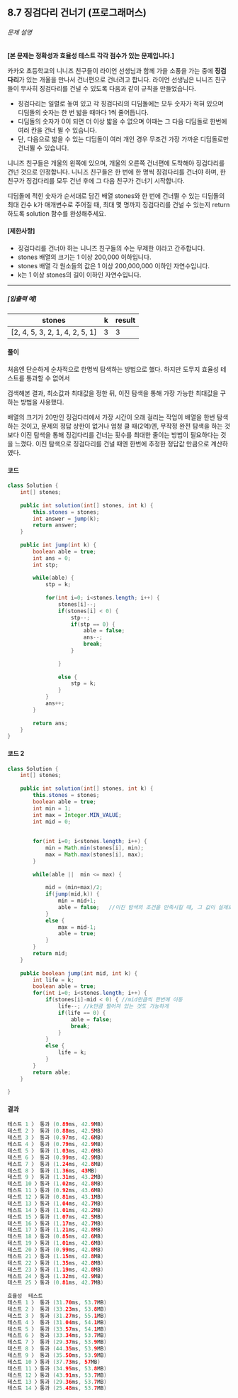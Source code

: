 ## 8.7 징검다리 건너기 (프로그래머스)

###### 문제 설명

**[본 문제는 정확성과 효율성 테스트 각각 점수가 있는 문제입니다.]**

카카오 초등학교의 니니즈 친구들이 라이언 선생님과 함께 가을 소풍을 가는 중에 **징검다리**가 있는 개울을 만나서 건너편으로 건너려고 합니다. 라이언 선생님은 니니즈 친구들이 무사히 징검다리를 건널 수 있도록 다음과 같이 규칙을 만들었습니다.

- 징검다리는 일렬로 놓여 있고 각 징검다리의 디딤돌에는 모두 숫자가 적혀 있으며 디딤돌의 숫자는 한 번 밟을 때마다 1씩 줄어듭니다.
- 디딤돌의 숫자가 0이 되면 더 이상 밟을 수 없으며 이때는 그 다음 디딤돌로 한번에 여러 칸을 건너 뛸 수 있습니다.
- 단, 다음으로 밟을 수 있는 디딤돌이 여러 개인 경우 무조건 가장 가까운 디딤돌로만 건너뛸 수 있습니다.

니니즈 친구들은 개울의 왼쪽에 있으며, 개울의 오른쪽 건너편에 도착해야 징검다리를 건넌 것으로 인정합니다.
니니즈 친구들은 한 번에 한 명씩 징검다리를 건너야 하며, 한 친구가 징검다리를 모두 건넌 후에 그 다음 친구가 건너기 시작합니다.

디딤돌에 적힌 숫자가 순서대로 담긴 배열 stones와 한 번에 건너뛸 수 있는 디딤돌의 최대 칸수 k가 매개변수로 주어질 때, 최대 몇 명까지 징검다리를 건널 수 있는지 return 하도록 solution 함수를 완성해주세요.

#### **[제한사항]**

- 징검다리를 건너야 하는 니니즈 친구들의 수는 무제한 이라고 간주합니다.
- stones 배열의 크기는 1 이상 200,000 이하입니다.
- stones 배열 각 원소들의 값은 1 이상 200,000,000 이하인 자연수입니다.
- k는 1 이상 stones의 길이 이하인 자연수입니다.

------

##### **[입출력 예]**

| stones                         | k    | result |
| ------------------------------ | ---- | ------ |
| [2, 4, 5, 3, 2, 1, 4, 2, 5, 1] | 3    | 3      |

#### 풀이

처음엔 단순하게 순차적으로 한명씩 탐색하는 방법으로 했다. 하지만 도무지 효율성 테스트를 통과할 수 없어서

검색해본 결과, 최소값과 최대값을 정한 뒤, 이진 탐색을 통해 가장 가능한 최대값을 구하는 방법을 사용했다.

배열의 크기가 20만인 징검다리에서 가장 시간이 오래 걸리는 작업이 배열을 한번 탐색하는 것이고, 문제의 정답 상한이 없거나 엄청 클 때(2억)엔, 무작정 완전 탐색을 하는 것 보다 이진 탐색을 통해 징검다리를 건너는 횟수를 최대한 줄이는 방법이 필요하다는 것을 느꼈다.
이진 탐색으로 징검다리를 건널 때엔 한번에 추정한 정답값 만큼으로 계산하였다.

#### 코드

````java
class Solution {
	int[] stones;
	
    public int solution(int[] stones, int k) {
    	this.stones = stones;
        int answer = jump(k);
        return answer;
    }
    
    public int jump(int k) {
    	boolean able = true;
    	int ans = 0;
    	int stp;
    	
    	while(able) {  	
    		stp = k;
    		
    		for(int i=0; i<stones.length; i++) {
    			stones[i]--;  
    			if(stones[i] < 0) {
    				stp--;
    				if(stp == 0) {
    					able = false;
    					ans--;
    					break;
    				}
    				
    			}
    			
    			else {
    				stp = k;
    			}
        	}
    		ans++;
    	}
    	
    	return ans;  	
    }
}
````

#### 코드 2

````java
class Solution {
	int[] stones;
	
    public int solution(int[] stones, int k) {
    	this.stones = stones;
    	boolean able = true;
    	int min = 1;
    	int max = Integer.MIN_VALUE;
    	int mid = 0;
    	
    	
    	for(int i=0; i<stones.length; i++) {
    		min = Math.min(stones[i], min);
    		max = Math.max(stones[i], max);
    	}
    	
    	while(able ||  min <= max) {
    		
    		mid = (min+max)/2;
    		if(jump(mid,k)) {
    			min = mid+1;
    			able = false;	//이진 탐색의 조건을 만족시킬 때, 그 값이 실제로도 가능해야함.
    		}
    		else {
    			max = mid-1;
    			able = true;
    		}
    	}
    	return mid; 
    }
    
    public boolean jump(int mid, int k) {
    	int life = k;
    	boolean able = true;
    	for(int i=0; i<stones.length; i++) {
    		if(stones[i]-mid < 0) {	//mid만큼씩 한번에 이동
    			life--;	//k만큼 떨어져 있는 것도 가능하게
    			if(life == 0) {
    				able = false;
    				break;
    			}
    		}
    		else {
    			life = k;
    		}
    	}
    	return able;
    }
    
}
````

#### 결과

````java
테스트 1 〉	통과 (0.89ms, 42.9MB)
테스트 2 〉	통과 (0.88ms, 42.5MB)
테스트 3 〉	통과 (0.97ms, 42.6MB)
테스트 4 〉	통과 (0.79ms, 42.9MB)
테스트 5 〉	통과 (1.03ms, 42.6MB)
테스트 6 〉	통과 (0.99ms, 42.9MB)
테스트 7 〉	통과 (1.24ms, 42.8MB)
테스트 8 〉	통과 (1.36ms, 43MB)
테스트 9 〉 통과 (1.31ms, 43.2MB)
테스트 10 〉통과 (1.02ms, 42.8MB)
테스트 11 〉통과 (0.92ms, 43.6MB)
테스트 12 〉통과 (0.81ms, 43.1MB)
테스트 13 〉통과 (1.04ms, 42.7MB)
테스트 14 〉통과 (1.01ms, 42.2MB)
테스트 15 〉통과 (1.07ms, 42.5MB)
테스트 16 〉통과 (1.17ms, 42.7MB)
테스트 17 〉통과 (1.21ms, 42.8MB)
테스트 18 〉통과 (0.85ms, 42.6MB)
테스트 19 〉통과 (1.01ms, 42.6MB)
테스트 20 〉통과 (0.99ms, 42.8MB)
테스트 21 〉통과 (1.15ms, 42.8MB)
테스트 22 〉통과 (1.35ms, 42.8MB)
테스트 23 〉통과 (1.19ms, 42.8MB)
테스트 24 〉통과 (1.32ms, 42.9MB)
테스트 25 〉통과 (0.81ms, 42.7MB)
    
효율성  테스트
테스트 1 〉	통과 (31.70ms, 53.7MB)
테스트 2 〉	통과 (33.23ms, 53.8MB)
테스트 3 〉	통과 (31.27ms, 55.1MB)
테스트 4 〉	통과 (31.04ms, 54.1MB)
테스트 5 〉	통과 (33.57ms, 54.1MB)
테스트 6 〉	통과 (33.34ms, 53.7MB)
테스트 7 〉	통과 (29.37ms, 53.9MB)
테스트 8 〉	통과 (44.35ms, 53.9MB)
테스트 9 〉	통과 (35.50ms, 53.9MB)
테스트 10 〉통과 (37.73ms, 57MB)
테스트 11 〉통과 (34.95ms, 53.8MB)
테스트 12 〉통과 (43.91ms, 53.7MB)
테스트 13 〉통과 (29.36ms, 53.7MB)
테스트 14 〉통과 (25.48ms, 53.7MB)
````